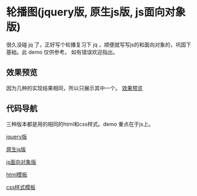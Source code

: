 # 轮播图(jquery版, 原生js版, js面向对象版)
很久没碰 jq 了，正好写个轮播复习下 jq ，顺便就写写js的和面向对象的，巩固下基础。此 demo 仅供参考。
如有错误欢迎指出。

## 效果预览
因为几种的实现结果相同，所以只展示其中一个。
[效果预览](https://jiadahao.github.io/swiper-demo/swiper.html)

## 代码导航
三种版本都是用的相同的html和css样式。demo 重点在于js上。

[jquery版](https://github.com/jiadahao/swiper-demo/blob/master/js/swiper.jq.js)

[原生js版](https://github.com/jiadahao/swiper-demo/blob/master/js/swiper.js)

[js面向对象版](https://github.com/jiadahao/swiper-demo/blob/master/js/swiper.obj.js)

[html模板](https://github.com/jiadahao/swiper-demo/blob/master/swiper.html)

[css样式模板](https://github.com/jiadahao/swiper-demo/blob/master/css/swiper.css)


